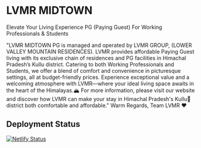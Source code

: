 # LVMR MIDTOWN
Elevate Your Living Experience
PG (Paying Guest) For Working Professionals & Students

"LVMR MIDTOWN PG is managed and operated by LVMR GROUP, (LOWER VALLEY MOUNTAIN RESIDENCES). LVMR provides affordable Paying Guest living with its exclusive chain of residences and PG facilities in Himachal Pradesh’s Kullu district. Catering to both Working Professionals and Students, we offer a blend of comfort and convenience in picturesque settings, all at budget-friendly prices. Experience exceptional value and a welcoming atmosphere with LVMR—where your ideal living space awaits in the heart of the Himalayas.🏔️ For more information, please visit our website and discover how LVMR can make your stay in Himachal Pradesh's Kullu🌲 district both comfortable and affordable."
Warm Regards, Team LVMR ❤️

## Deployment Status
[![Netlify Status](https://api.netlify.com/api/v1/badges/bed3d440-ae7d-4776-ad2b-bcbb2b162bb2/deploy-status)](https://app.netlify.com/projects/lvmr/deploys)
